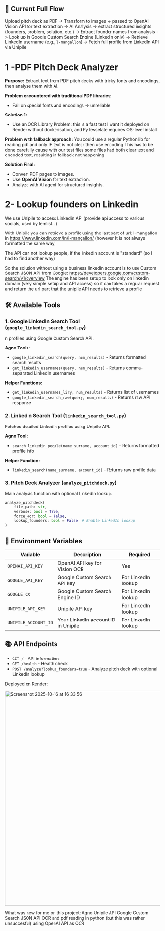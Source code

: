 


## 🚀 Current Full Flow
Upload pitch deck as PDF -> Transform to images → passed to OpenAI Vision API for text extraction 
-> AI Analysis → extract structured insights (founders, problem, solution, etc.)
-> Extract founder names from analysis -> Look up in Google Custom Search Engine (LinkedIn only)
-> Retrieve LinkedIn username (e.g., `l-mangallon`) -> Fetch full profile from LinkedIn API via Unipile



#  1 -PDF Pitch Deck Analyzer

**Purpose:** Extract text from PDF pitch decks with tricky fonts and encodings, then analyze them with AI.

**Problem encountered with traditional PDF libraries:**

-   Fail on special fonts and encodings -> unreliable    

**Solution 1:**
-   Use an OCR Library
Problem: this is a fast test I want it deployed on Render without dockerisation, and PyTesselate requires OS-level install 

**Problem with fallback approach:**
You could use a regular Python lib for reading pdf and only IF text is not clear then use encoding
This has to be done carefully cause with our test files some files had both clear text and encoded text, resulting in fallback not happening


**Solution Final:**

-   Convert PDF pages to images.
-   Use **OpenAI Vision** for text extraction.
-   Analyze with AI agent for structured insights.

# 2- Lookup founders on Linkedin

We use Unipile to access Linkedin API
(provide api access to various socials, used by lemlist...)


With Unipile you can retrieve a profile  using the last part of url:
l-mangallon in https://www.linkedin.com/in/l-mangallon/
(however It is not always formatted the same way)

The API can not lookup people, if the linkedin account is "standard" (so I had to find another way)


So the solution without using a business linkedin account is to use Custom Search JSON API from Google:
https://developers.google.com/custom-search/v1/overview
The engine has been setup to look only on linkedin domain (very simple setup and API access)
so it can takes a regular request and return the url part that the unipile API needs to retrieve a profile


## 🛠️ Available Tools

### 1. Google LinkedIn Search Tool (`google_linkedin_search_tool.py`)
n profiles using Google Custom Search API.

**Agno Tools:**
- `google_linkedin_search(query, num_results)` - Returns formatted search results
- `get_linkedin_usernames(query, num_results)` - Returns comma-separated LinkedIn usernames

**Helper Functions:**
- `get_linkedin_usernames_liry, num_results)` - Returns list of usernames
- `google_linkedin_search_raw(query, num_results)` - Returns raw API response

### 2. LinkedIn Search Tool (`linkedin_search_tool.py`)

Fetches detailed LinkedIn profiles using Unipile API.

**Agno Tool:**
- `search_linkedin_people(name_surname, account_id)` - Returns formatted profile info

**Helper Function:**
- `linkedin_search(name_surname, account_id)` - Returns raw profile data

### 3. Pitch Deck Analyzer (`analyze_pitchdeck.py`)

Main analysis function with optional LinkedIn lookup.

```python
analyze_pitchdeck(
    file_path: str,
    verbose: bool = True,
    force_ocr: bool = False,
    lookup_founders: bool = False  # Enable LinkedIn lookup
)
```

## 📝 Environment Variables

| Variable | Description | Required |
|----------|-------------|----------|
| `OPENAI_API_KEY` | OpenAI API key for Vision OCR | Yes |
| `GOOGLE_API_KEY` | Google Custom Search API key | For LinkedIn lookup |
| `GOOGLE_CX` | Google Custom Search Engine ID | For LinkedIn lookup |
| `UNIPILE_API_KEY` | Unipile API key | For LinkedIn lookup |
| `UNIPILE_ACCOUNT_ID` | Your LinkedIn account ID in Unipile | For LinkedIn lookup |


## 📚 API Endpoints

- `GET /` - API information
- `GET /health` - Health check
- `POST /analyze?lookup_founders=true` - Analyze pitch deck with optional LinkedIn lookup



Deployed on Render:


<img width="1309" height="697" alt="Screenshot 2025-10-16 at 16 33 56" src="https://github.com/user-attachments/assets/7e6b4ffe-8512-4263-b6ee-a22f70d11669" />


What was new for me on this project:
Agno
Unipile API
Google Custom Search JSON API
OCR and pdf reading in python (but this was rather unsuccesful)
using OpenAI API as OCR
